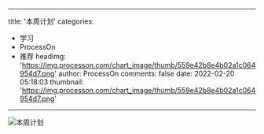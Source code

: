 
---
title: '本周计划'
categories: 
 - 学习
 - ProcessOn
 - 推荐
headimg: 'https://img.processon.com/chart_image/thumb/559e42b8e4b02a1c064954d7.png'
author: ProcessOn
comments: false
date: 2022-02-20 05:18:03
thumbnail: 'https://img.processon.com/chart_image/thumb/559e42b8e4b02a1c064954d7.png'
---

<div>   
<img class="thumb" alt="本周计划" src="https://img.processon.com/chart_image/thumb/559e42b8e4b02a1c064954d7.png" referrerpolicy="no-referrer">
<p></p>  
</div>
            